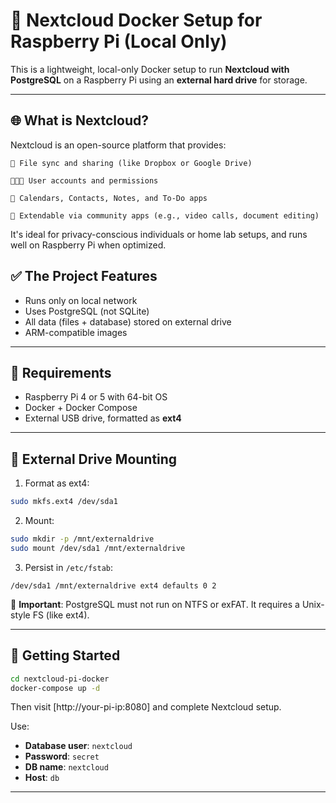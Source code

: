 # 🧊 Nextcloud Docker Setup for Raspberry Pi (Local Only)

This is a lightweight, local-only Docker setup to run **Nextcloud with PostgreSQL** on a Raspberry Pi using an **external hard drive** for storage.

---
## 🌐 What is Nextcloud?

Nextcloud is an open-source platform that provides:

    📁 File sync and sharing (like Dropbox or Google Drive)

    🧑‍🤝‍🧑 User accounts and permissions

    📅 Calendars, Contacts, Notes, and To-Do apps

    🔌 Extendable via community apps (e.g., video calls, document editing)

It's ideal for privacy-conscious individuals or home lab setups, and runs well on Raspberry Pi when optimized.

## ✅ The Project Features

- Runs only on local network
- Uses PostgreSQL (not SQLite)
- All data (files + database) stored on external drive
- ARM-compatible images

---

## 🧰 Requirements

- Raspberry Pi 4 or 5 with 64-bit OS
- Docker + Docker Compose
- External USB drive, formatted as **ext4**

---

## 📁 External Drive Mounting

1. Format as ext4:
```bash
sudo mkfs.ext4 /dev/sda1
```

2. Mount:
```bash
sudo mkdir -p /mnt/externaldrive
sudo mount /dev/sda1 /mnt/externaldrive
```

3. Persist in `/etc/fstab`:
```
/dev/sda1 /mnt/externaldrive ext4 defaults 0 2
```

🚨 **Important**: PostgreSQL must not run on NTFS or exFAT. It requires a Unix-style FS (like ext4).

---

## 🚀 Getting Started

```bash
cd nextcloud-pi-docker
docker-compose up -d
```

Then visit [http://your-pi-ip:8080] and complete Nextcloud setup.

Use:
- **Database user**: `nextcloud`
- **Password**: `secret`
- **DB name**: `nextcloud`
- **Host**: `db`

---
